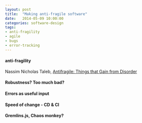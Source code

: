 ```yaml
---
layout: post
title:  "Making anti-fragile software"
date:   2014-05-09 10:00:00
categories: software-design
tags:
- anti-fragility
- agile
- bugs
- error-tracking
---
```


#### anti-fragility
Nassim Nicholas Taleb, [Antifragile: Things that Gain from Disorder][book-antifragile]


#### Robustness? Too much bad?

#### Errors as useful input

#### Speed of change - CD & CI

#### Gremlins.js, Chaos monkey?

[book-antifragile]: http://www.amazon.co.uk/gp/product/0141038225/ref=as_li_qf_sp_asin_tl?ie=UTF8&camp=1634&creative=6738&creativeASIN=0141038225&linkCode=as2&tag=mesdebl-21